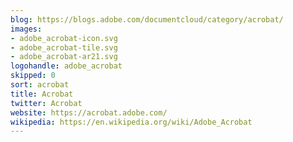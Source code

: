 ```yaml
---
blog: https://blogs.adobe.com/documentcloud/category/acrobat/
images:
- adobe_acrobat-icon.svg
- adobe_acrobat-tile.svg
- adobe_acrobat-ar21.svg
logohandle: adobe_acrobat
skipped: 0
sort: acrobat
title: Acrobat
twitter: Acrobat
website: https://acrobat.adobe.com/
wikipedia: https://en.wikipedia.org/wiki/Adobe_Acrobat
---
```

